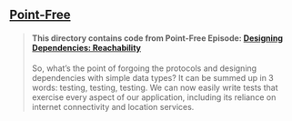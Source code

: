## [Point-Free](https://www.pointfree.co)

> #### This directory contains code from Point-Free Episode: [Designing Dependencies: Reachability](https://www.pointfree.co/episodes/ep113-designing-dependencies-core-location)
>
> So, what’s the point of forgoing the protocols and designing dependencies with simple data types? It can be summed up in 3 words: testing, testing, testing. We can now easily write tests that exercise every aspect of our application, including its reliance on internet connectivity and location services.

